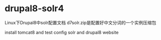 # drupal8-solr4
Linux下Drupal8中solr配置文档
d7solr.zip是配置好中文分词的一个实例压缩包

install tomcat8 and test
config solr and drupal8 website
